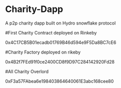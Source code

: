 # Charity-Dapp
A p2p charity dapp built on Hydro snowflake protocol

#First Charity Contract deployed on Rinkeby

0x4C17CB5B01ecadb01769B46d594e9F5Da8BC7cE6




#Charity Factory deployed on rikeby

0x4B2f7FEd91f0ce2400CD8f9D97C284142920Fd28




#All Charity Overlord

0xF3a57FAbea6e198403864640061E3abc168cee80
